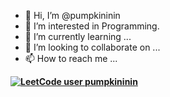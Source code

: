- 👋 Hi, I’m @pumpkininin
- 👀 I’m interested in Programming. 
- 🌱 I’m currently learning ...
- 💞️ I’m looking to collaborate on ...
- 📫 How to reach me ...

<!---
pumpkininin/pumpkininin is a ✨ special ✨ repository because its `README.md` (this file) appears on your GitHub profile.
You can click the Preview link to take a look at your changes.
--->
<strong>[![LeetCode user pumpkininin](https://img.shields.io/badge/dynamic/json?style=for-the-badge&labelColor=black&color=%23ffa116&label=Solved&query=solved&url=https%3A%2F%2Fleetcode-badge.vercel.app%2Fapi%2Fusers%2Fpumpkininin&logo=leetcode&logoColor=yellow)](https://leetcode.com/pumpkininin/)</strong>
